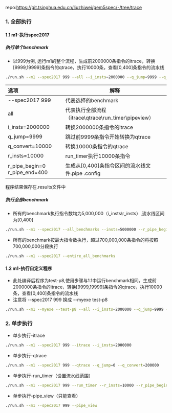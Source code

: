 repo:https://git.tsinghua.edu.cn/liuzhiwei/gem5spec/-/tree/trace

### 1. 全部执行

#### 1.1 m1-执行spec2017

##### 执行单个benchmark

- 以999为例, 运行m1的整个流程，生成前2000000条指令的itrace，转换[9999,19999]条指令的qtrace，执行10000条，查看[0,400]条指令的流水线

```bash
./run.sh --m1 --spec2017 999 --all --i_insts=2000000 --q_jump=9999 --q_convert=10000 --r_insts=10000 --r_pipe_begin=0 --r_pipe_end=400
```

| 选项                          | 解释                                                 |
| :---------------------------- | ---------------------------------------------------- |
| --spec2017 999                | 代表选择的benchmark                                  |
| all                           | 代表执行全部流程（itrace\qtrace\run_timer\pipeview） |
| i_insts=2000000               | 转换2000000条指令的itrace                            |
| q_jump=9999                   | 跳过前9999条指令开始转换为qtrace                     |
| q_convert=10000               | 转换10000条指令的qtrace                              |
| r_insts=10000                 | run_timer执行10000条指令                             |
| r_pipe_begin=0 r_pipe_end=400 | 生成从[0,400]条指令区间的流水线文件.pipe .config     |

程序结果保存在.results文件中

##### 执行全部benchmark

- 所有的benchmark执行指令数均为5,000,000（i_insts\r_insts）,流水线区间为[0,400]

```bash
./run.sh --m1 --spec2017 --all_benchmarks --insts=5000000 --r_pipe_begin=0 --r_pipe_end=400
```

- 所有的benchmark按最大指令数执行，超过700,000,000条指令的将按照700,000,000分段执行

```bash
./run.sh --m1 --spec2017 --entire_all_benchmarks
```

#### 1.2 m1-执行自定义程序

- 此处编译后程序为test-p8,使用步骤与1.1中运行benchmark相同，生成前2000000条指令的itrace，转换[9999,19999]条指令的qtrace，执行10000条，查看[0,400]条指令的流水线
- 注意将 --spec2017 999 换成 --myexe test-p8

```bash
./run.sh --m1 --myexe --test-p8 --all --i_insts=2000000 --q_jump=9999 --q_convert=19999 --r_insts=10000 --r_pipe_begin=0 --r_pipe_end=400
```

### 2. 单步执行

- 单步执行-itrace

```bash
./run.sh --m1 --spec2017 999 --itrace --i_insts=2000000
```

- 单步执行-qtrace

```bash
./run.sh --m1 --spec2017 999 --qtrace --q_jump=0 --q_convert=200000
```

- 单步执行-run_timer（设置流水线范围）

```bash
./run.sh --m1 --spec2017 999 --run_timer --r_insts=10000 --r_pipe_begin=0 --r_pipe_end=400
```

- 单步执行-pipe_view（只能查看）

```bash
./run.sh --m1 --spec2017 999 --pipe_view
```

## 

